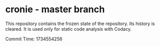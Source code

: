 # cronie - master branch

This repository contains the frozen state of the repository.
Its history is cleared. It is used only for static code
analysis with Codacy.

Commit Time: 1734554256